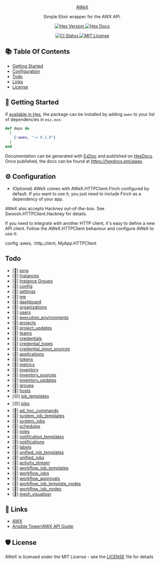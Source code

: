 <p align="center">
  <a href="https://github.com/dennym/awex">
    AWeX
  </a>
</p>

<p align="center">
  Simple Elixir wrapper for the AWX API.
</p>

<p align="center">
  <a href="https://hex.pm/packages/awex">
    <img alt="Hex Version" src="https://img.shields.io/hexpm/v/awex-blueviolet.svg?style=flat-square">
  </a>
  <a href="https://hexdocs.pm/awex">
    <img alt="Hex Docs" src="http://img.shields.io/badge/hex.pm-docs-blueviolet.svg?style=flat-square">
  </a>
</p>
<p align="center">
  <a href="https://github.com/dennym/awex/actions">
    <img alt="CI Status" src="https://github.com/dennym/awex/workflows/ci/badge.svg?style=flat-square">
  </a>
  <a href="https://github.com/dennym/awex/blob/main/LICENSE">
    <img alt="MIT License" src="https://img.shields.io/badge/license-MIT-blueviolet?style=flat-square">
  </a>
</p>

## 📚 Table Of Contents 

   * [Getting Started](#-getting-started)
   * [Configuration](#-configuration)
   * [Todo](#todo)
   * [Links](#-links)
   * [License](#-license)


## 🚀 Getting Started

If [available in Hex](https://hex.pm/docs/publish), the package can be installed
by adding `awex` to your list of dependencies in `mix.exs`:

```elixir
def deps do
  [
    {:awex, "~> 0.1.0"}
  ]
end
```

Documentation can be generated with [ExDoc](https://github.com/elixir-lang/ex_doc)
and published on [HexDocs](https://hexdocs.pm). Once published, the docs can
be found at <https://hexdocs.pm/awex>.

## ⚙️ Configuration

* (Optional) AWeX comes with AWeX.HTTPClient.Finch configured by default. If you want to use it, you just need to include Finch as a dependency of your app.

AWeX also accepts Hackney out-of-the-box. See Swoosh.HTTPClient.Hackney for details.

If you need to integrate with another HTTP client, it's easy to define a new API client. Follow the AWeX.HTTPClient behaviour and configure AWeX to use it:

  config :awex, :http_client, MyApp.HTTPClient

## Todo

- [:red_circle:] [ping](lib/awex/ping.ex)
- [:red_circle:] [Instances](lib/awex/instances.ex)
- [:red_circle:] [Instance Groups](lib/awex/instance_groups.ex)
- [:red_circle:] [config](lib/awex/config.ex)
- [:red_circle:] [settings](lib/awex/settings.ex)
- [:red_circle:] [me](lib/awex/me.ex)
- [:red_circle:] [dashboard](lib/awex/dashboard.ex)
- [:red_circle:] [organizations](lib/awex/organizations.ex)
- [:red_circle:] [users](lib/awex/users.ex)
- [:red_circle:] [execution_environments](lib/awex/execution_environments.ex)
- [:red_circle:] [projects](lib/awex/projects.ex)
- [:red_circle:] [project_updates](lib/awex/project_updates.ex)
- [:red_circle:] [teams](lib/awex/teams.ex)
- [:red_circle:] [credentials](lib/awex/credentials.ex)
- [:red_circle:] [credential_types](lib/awex/credential_types.ex)
- [:red_circle:] [credential_input_sources](lib/awex/credential_input_sources.ex)
- [:red_circle:] [applications](lib/awex/applications.ex)
- [:red_circle:] [tokens](lib/awex/tokens.ex)
- [:red_circle:] [metrics](lib/awex/metrics.ex)
- [:red_circle:] [inventory](lib/awex/inventory.ex)
- [:red_circle:] [inventory_sources](lib/awex/inventory_sources.ex)
- [:red_circle:] [inventory_updates](lib/awex/inventory_updates.ex)
- [:red_circle:] [groups](lib/awex/groups.ex)
- [:red_circle:] [hosts](lib/awex/hosts.ex)
- [:yellow_circle:] [job_templates](lib/awex/job_templates.ex)
- [:yellow_circle:] [jobs](lib/awex/jobs.ex)
- [:red_circle:] [ad_hoc_commands](lib/awex/ad_hoc_commands.ex)
- [:red_circle:] [system_job_templates](lib/awex/system_job_templates.ex)
- [:red_circle:] [system_jobs](lib/awex/system_jobs.ex)
- [:red_circle:] [schedules](lib/awex/schedules.ex)
- [:red_circle:] [roles](lib/awex/roles.ex)
- [:red_circle:] [notification_templates](lib/awex/notification_templates.ex)
- [:red_circle:] [notifications](lib/awex/notifications.ex)
- [:red_circle:] [labels](lib/awex/labels.ex)
- [:red_circle:] [unified_job_templates](lib/awex/unified_job_templates.ex)
- [:red_circle:] [unified_jobs](lib/awex/unified_jobs.ex)
- [:red_circle:] [activity_stream](lib/awex/activity_stream.ex)
- [:red_circle:] [workflow_job_templates](lib/awex/workflow_job_templates.ex)
- [:red_circle:] [workflow_jobs](lib/awex/workflow_jobs.ex)
- [:red_circle:] [workflow_approvals](lib/awex/workflow_approvals.ex)
- [:red_circle:] [workflow_job_template_nodes](lib/awex/workflow_job_template_nodes.ex)
- [:red_circle:] [workflow_job_nodes](lib/awex/workflow_job_nodes.ex)
- [:red_circle:] [mesh_visualizer](lib/awex/mesh_visualizer.ex)

## 🔗 Links

- [AWX](https://github.com/ansible/awx)
- [Ansible Tower/AWX API Guide](https://docs.ansible.com/ansible-tower/latest/html/towerapi/index.html)

## 🛡️ License 

AWeX is licensed under the MIT License - see the [LICENSE](LICENSE) file for details